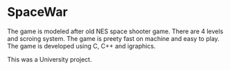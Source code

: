 # SpaceWar

The game is modeled after old NES space shooter game. There are 4 levels and scroing system. The game is preety fast on machine and easy to play.<br>
The game is developed using C, C++ and igraphics.<br>

This was a University project.
